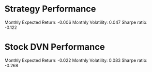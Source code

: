 # Strategy Performance
Monthly Expected Return: -0.006
Monthly Volatility: 0.047
Sharpe ratio: -0.122
# Stock DVN Performance
Monthly Expected Return: -0.022
Monthly Volatility: 0.083
Sharpe ratio: -0.268
